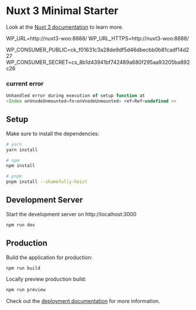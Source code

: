 # Nuxt 3 Minimal Starter

Look at the [Nuxt 3 documentation](https://nuxt.com/docs/getting-started/introduction) to learn more.

<!-- Local URLs (replace with yours) -->
WP_URL=http://nuxt3-woo:8888/
WP_URL_HTTPS=http://nuxt3-woo:8888/

<!-- Generate your own keys in WooCommerce Settings -->
WP_CONSUMER_PUBLIC=ck_f01631c3a28de9df5d46dbecbb0b81cadf14d227
WP_CONSUMER_SECRET=cs_8b1d43941bf742489a680f295aa93205ba892c26

### current error

```js
Unhandled error during execution of setup function at
<Index onVnodeUnmounted=fn<onVnodeUnmounted> ref=Ref<undefined >>
```

## Setup

Make sure to install the dependencies:

```bash
# yarn
yarn install

# npm
npm install

# pnpm
pnpm install --shamefully-hoist
```

## Development Server

Start the development server on http://localhost:3000

```bash
npm run dev
```

## Production

Build the application for production:

```bash
npm run build
```

Locally preview production build:

```bash
npm run preview
```

Check out the [deployment documentation](https://nuxt.com/docs/getting-started/deployment) for more information.
